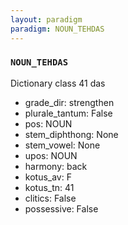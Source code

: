 ```yaml
---
layout: paradigm
paradigm: NOUN_TEHDAS
---
```

### ` NOUN_TEHDAS `

Dictionary class 41 das
* grade_dir: strengthen
* plurale_tantum: False
* pos: NOUN
* stem_diphthong: None
* stem_vowel: None
* upos: NOUN
* harmony: back
* kotus_av: F
* kotus_tn: 41
* clitics: False
* possessive: False
